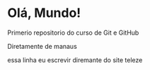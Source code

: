 # Olá, Mundo!
 Primerio repositorio do curso de Git e GitHub

 Diretamente de manaus
 
 essa linha eu escrevir diremante do site teleze
 
